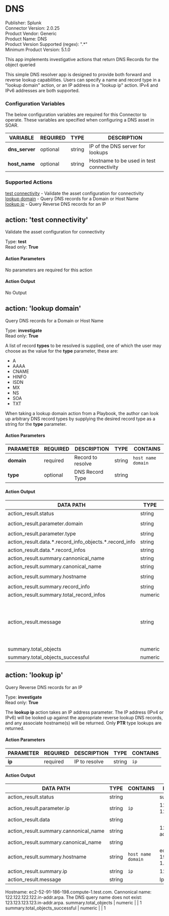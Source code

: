 [comment]: # "Auto-generated SOAR connector documentation"
# DNS

Publisher: Splunk  
Connector Version: 2.0.25  
Product Vendor: Generic  
Product Name: DNS  
Product Version Supported (regex): ".\*"  
Minimum Product Version: 5.1.0  

This app implements investigative actions that return DNS Records for the object queried

[comment]: # " File: README.md"
[comment]: # "  Copyright (c) 2016-2024 Splunk Inc."
[comment]: # ""
[comment]: # "Licensed under the Apache License, Version 2.0 (the 'License');"
[comment]: # "you may not use this file except in compliance with the License."
[comment]: # "You may obtain a copy of the License at"
[comment]: # ""
[comment]: # "    http://www.apache.org/licenses/LICENSE-2.0"
[comment]: # ""
[comment]: # "Unless required by applicable law or agreed to in writing, software distributed under"
[comment]: # "the License is distributed on an 'AS IS' BASIS, WITHOUT WARRANTIES OR CONDITIONS OF ANY KIND,"
[comment]: # "either express or implied. See the License for the specific language governing permissions"
[comment]: # "and limitations under the License."
[comment]: # ""
This simple DNS resolver app is designed to provide both forward and reverse lookup capabilities.
Users can specify a name and record type in a "lookup domain" action, or an IP address in a "lookup
ip" action. IPv4 and IPv6 addresses are both supported.


### Configuration Variables
The below configuration variables are required for this Connector to operate.  These variables are specified when configuring a DNS asset in SOAR.

VARIABLE | REQUIRED | TYPE | DESCRIPTION
-------- | -------- | ---- | -----------
**dns_server** |  optional  | string | IP of the DNS server for lookups
**host_name** |  optional  | string | Hostname to be used in test connectivity

### Supported Actions  
[test connectivity](#action-test-connectivity) - Validate the asset configuration for connectivity  
[lookup domain](#action-lookup-domain) - Query DNS records for a Domain or Host Name  
[lookup ip](#action-lookup-ip) - Query Reverse DNS records for an IP  

## action: 'test connectivity'
Validate the asset configuration for connectivity

Type: **test**  
Read only: **True**

#### Action Parameters
No parameters are required for this action

#### Action Output
No Output  

## action: 'lookup domain'
Query DNS records for a Domain or Host Name

Type: **investigate**  
Read only: **True**

A list of record <b>types</b> to be resolved is supplied, one of which the user may choose as the value for the <b>type</b> parameter, these are:<br><ul><li>A</li><li>AAAA</li><li>CNAME</li><li>HINFO</li><li>ISDN</li><li>MX</li><li>NS</li><li>SOA</li><li>TXT</li></ul>When taking a lookup domain action from a Playbook, the author can look up arbitrary DNS record types by supplying the desired record type as a string for the <b>type</b> parameter.

#### Action Parameters
PARAMETER | REQUIRED | DESCRIPTION | TYPE | CONTAINS
--------- | -------- | ----------- | ---- | --------
**domain** |  required  | Record to resolve | string |  `host name`  `domain` 
**type** |  optional  | DNS Record Type | string | 

#### Action Output
DATA PATH | TYPE | CONTAINS | EXAMPLE VALUES
--------- | ---- | -------- | --------------
action_result.status | string |  |   success  failed 
action_result.parameter.domain | string |  `host name`  `domain`  |   test.com 
action_result.parameter.type | string |  |  
action_result.data.\*.record_info_objects.\*.record_info | string |  `ip`  |   122.122.122.122 
action_result.data.\*.record_infos | string |  `ip`  |   122.122.122.122 
action_result.summary.cannonical_name | string |  |   phantomtest.com.  test.com. 
action_result.summary.canonical_name | string |  |  
action_result.summary.hostname | string |  `host name`  `domain`  |   ffobaaar.com 
action_result.summary.record_info | string |  `ip`  |   122.122.122.122 
action_result.summary.total_record_infos | numeric |  |   1  6 
action_result.message | string |  |   None of DNS query names exist: ['ffobaaar.com.', 'ffobaaar.com.localdomain.']  Record info: 54.239.25.192, Total record infos: 6, Cannonical name: amazon.com. 
summary.total_objects | numeric |  |   1 
summary.total_objects_successful | numeric |  |   1   

## action: 'lookup ip'
Query Reverse DNS records for an IP

Type: **investigate**  
Read only: **True**

The <b>lookup ip</b> action takes an IP address parameter. The IP address (IPv4 or IPv6) will be looked up against the appropriate reverse lookup DNS records, and any associate hostname(s) will be returned. Only <b>PTR</b> type lookups are returned.

#### Action Parameters
PARAMETER | REQUIRED | DESCRIPTION | TYPE | CONTAINS
--------- | -------- | ----------- | ---- | --------
**ip** |  required  | IP to resolve | string |  `ip` 

#### Action Output
DATA PATH | TYPE | CONTAINS | EXAMPLE VALUES
--------- | ---- | -------- | --------------
action_result.status | string |  |   success  failed 
action_result.parameter.ip | string |  `ip`  |   122.122.122.122  123.123.123.123 
action_result.data | string |  |  
action_result.summary.cannonical_name | string |  |   122.122.122.122.in-addr.arpa. 
action_result.summary.canonical_name | string |  |  
action_result.summary.hostname | string |  `host name`  `domain`  |   ec2-52-91-186-198.compute-1.test.com. 
action_result.summary.ip | string |  `ip`  |   122.122.122.122 
action_result.message | string |  |   Ip: 122.122.122.122
Hostname: ec2-52-91-186-198.compute-1.test.com.
Cannonical name: 122.122.122.122.in-addr.arpa.  The DNS query name does not exist: 123.123.123.123.in-addr.arpa. 
summary.total_objects | numeric |  |   1 
summary.total_objects_successful | numeric |  |   1 